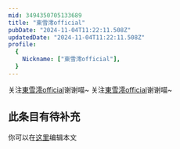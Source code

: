 ```yaml
---
mid: 3494350705133689
title: "東雪澪official"
pubDate: "2024-11-04T11:22:11.508Z"
updatedDate: "2024-11-04T11:22:11.508Z"
profile:
  {
    Nickname: ["東雪澪official"],
  }
---
```


关注[東雪澪official](https://space.bilibili.com/3494350705133689)谢谢喵~ 关注[東雪澪official](https://space.bilibili.com/3494350705133689)谢谢喵~

## 此条目有待补充
你可以在[这里](https://github.com/Yuhanawa/VTuber.ICU-Content/edit/master/v/東雪澪official/index.md)编辑本文
